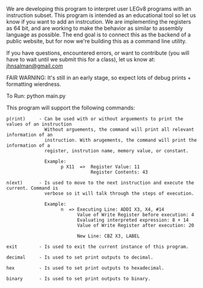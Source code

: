 We are developing this program to interpret user LEGv8 programs with an instruction subset. This program is intended 
as an educational tool so let us know if you want to add an instrcution. We are implementing the registers as 64 bit,
and are working to make the behavior as similar to assembly language as possible. The end goal is to connect this as
the backend of a public website, but for now we're building this as a command line utility.

If you have questions, encountered errors, or want to contribute (you will have to wait until we submit this for a class),
let us know at: jhnsalman@gmail.com

FAIR WARNING: It's still in an early stage, so expect lots of debug prints + formatting wierdness.

To Run: python main.py

This program will support the following commands:                                               
                                                                                              
    p(rint)     - Can be used with or without arguements to print the values of an instruction
                  Without arguements, the command will print all relevant information of an   
                  instruction. With arugements, the command will print the information of a   
                  register, instrution name, memory value, or constant.                       
                                                                                              
                  Example:                                                                    
                        p X11  =>  Register Value: 11                                         
                                   Register Contents: 43                                      
                                                                                              
    n(ext)      - Is used to move to the next instruction and execute the current. Command is 
                  verbose so it will talk through the steps of execution.                     
                                                                                              
                  Example:                                                                    
                        n  => Executing Line: ADDI X3, X4, #14                                
                              Value of Write Register before execution: 4                     
                              Evaluating interpreted expression: 8 + 14                       
                              Value of Write Register after execution: 20                     
                                                                                              
                              New Line: CBZ X3, LABEL                                         
                                                                                              
    exit        - Is used to exit the current instance of this program.                       
                                                                                              
    decimal     - Is used to set print outputs to decimal.                                    
                                                                                              
    hex         - Is used to set print outputs to hexadecimal.                                
                                                                                              
    binary      - Is used to set print outputs to binary.           
